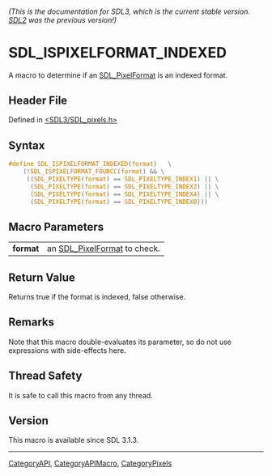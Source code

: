 ###### (This is the documentation for SDL3, which is the current stable version. [SDL2](https://wiki.libsdl.org/SDL2/) was the previous version!)
# SDL_ISPIXELFORMAT_INDEXED

A macro to determine if an [SDL_PixelFormat](SDL_PixelFormat) is an indexed format.

## Header File

Defined in [<SDL3/SDL_pixels.h>](https://github.com/libsdl-org/SDL/blob/main/include/SDL3/SDL_pixels.h)

## Syntax

```c
#define SDL_ISPIXELFORMAT_INDEXED(format)   \
    (!SDL_ISPIXELFORMAT_FOURCC(format) && \
     ((SDL_PIXELTYPE(format) == SDL_PIXELTYPE_INDEX1) || \
      (SDL_PIXELTYPE(format) == SDL_PIXELTYPE_INDEX2) || \
      (SDL_PIXELTYPE(format) == SDL_PIXELTYPE_INDEX4) || \
      (SDL_PIXELTYPE(format) == SDL_PIXELTYPE_INDEX8)))
```

## Macro Parameters

|            |                                                 |
| ---------- | ----------------------------------------------- |
| **format** | an [SDL_PixelFormat](SDL_PixelFormat) to check. |

## Return Value

Returns true if the format is indexed, false otherwise.

## Remarks

Note that this macro double-evaluates its parameter, so do not use
expressions with side-effects here.

## Thread Safety

It is safe to call this macro from any thread.

## Version

This macro is available since SDL 3.1.3.

----
[CategoryAPI](CategoryAPI), [CategoryAPIMacro](CategoryAPIMacro), [CategoryPixels](CategoryPixels)


